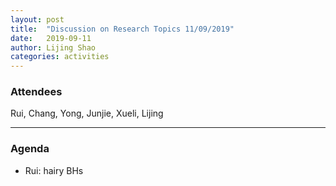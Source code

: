```yaml
---
layout: post
title:  "Discussion on Research Topics 11/09/2019"
date:   2019-09-11
author: Lijing Shao
categories: activities
---
```



### Attendees

Rui, Chang, Yong, Junjie, Xueli, Lijing

---

### Agenda

- Rui: hairy BHs
